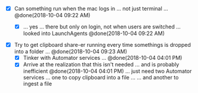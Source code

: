- [x] Can something run when the mac logs in ... not just terminal ... @done(2018-10-04 09:22 AM)
	- [x] ... yes ... there but only on login, not when users are switched ... looked into LaunchAgents @done(2018-10-04 09:22 AM)


- [x] Try to get clipboard share-er running every time somethings is dropped into a folder ... @done(2018-10-04 09:23 AM)
	- [x] Tinker with Automator services ... @done(2018-10-04 04:01 PM)
	- [x] Arrive at the realization that this isn't needed ... and is probably inefficient @done(2018-10-04 04:01 PM)
		... just need two Automator services ... one to copy clipboard into a file ...
		... and another to ingest a file 